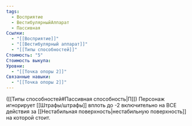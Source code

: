 ```yaml
---
tags:
  - Восприятие
  - ВестибулярныйАппарат
  - Пассивная
Ссылки:
  - "[[Восприятие]]"
  - "[[Вестибулярный аппарат]]"
  - "[[Типы способностей]]"
Стоимость: "5"
Стоимость выкупа: 
Уровни:
  - "[[Точка опоры 2]]"
Связанные навыки:
  - "[[Точка опоры 2]]"
---
```

([[Типы способностей#Пассивная способность|П]]) Персонаж игнорирует [[Штрафы/штрафы]] вплоть до -2 включительно на ВСЕ действия за [[Нестабильная поверхность|нестабильную поверхность]] на которой стоит.